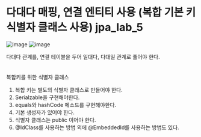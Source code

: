 # 다대다 매핑, 연결 엔티티 사용 (복합 기본 키 식별자 클래스 사용) jpa_lab_5
![image](https://github.com/3songsongsong3/jpa_lab_5/assets/73326851/838e2f8d-abb5-46c4-ad74-46e9ab0e0840)
![image](https://github.com/3songsongsong3/jpa_lab_5/assets/73326851/698f7048-395e-412a-ba99-e7839f0d99b9)

다대다 관계를, 연결 테이블을 두어 일대다, 다대일 관계로 풀어야 한다. <br>
&nbsp;
<br><br>
복합키를 위한 식별자 클래스<br>
1. 복합 키는 별도의 식별자 클래스로 만들어야 한다.<br>
2. Serialzable을 구현해야한다.<br>
3. equals와 hashCode 메소드를 구현해야한다.<br>
4. 기본 생성자가 있어야 한다.<br>
5. 식별자 클래스는 public 이어야 한다.<br>
6. @IdClass를 사용하는 방법 외에 @EmbeddedId를 사용하는 방법도 있다.<br>
